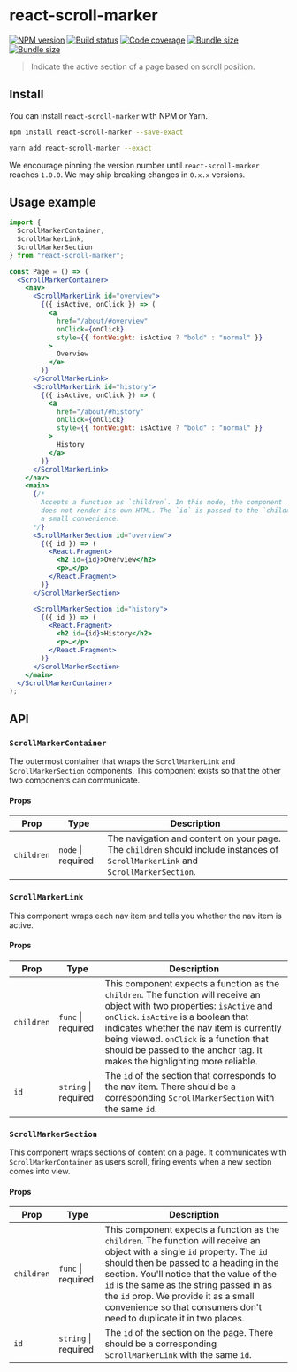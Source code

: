 # react-scroll-marker

[![NPM version](https://badgen.net/npm/v/react-scroll-marker)](https://www.npmjs.com/package/react-scroll-marker) [![Build status](https://badgen.net/travis/danoc/react-scroll-marker)](https://travis-ci.com/danoc/react-scroll-marker) [![Code coverage](https://badgen.net/codecov/c/github/danoc/react-scroll-marker)](https://codecov.io/gh/danoc/react-scroll-marker) [![Bundle size](https://badgen.net/bundlephobia/min/react-scroll-marker?label=size)](https://bundlephobia.com/result?p=react-scroll-marker) [![Bundle size](https://badgen.net/bundlephobia/minzip/react-scroll-marker?label=gzip%20size)](https://bundlephobia.com/result?p=react-scroll-marker)

> Indicate the active section of a page based on scroll position.

## Install

You can install `react-scroll-marker` with NPM or Yarn.

```bash
npm install react-scroll-marker --save-exact
```

```bash
yarn add react-scroll-marker --exact
```

We encourage pinning the version number until `react-scroll-marker` reaches `1.0.0`. We may ship breaking changes in `0.x.x` versions.

## Usage example

```jsx
import {
  ScrollMarkerContainer,
  ScrollMarkerLink,
  ScrollMarkerSection
} from "react-scroll-marker";

const Page = () => (
  <ScrollMarkerContainer>
    <nav>
      <ScrollMarkerLink id="overview">
        {({ isActive, onClick }) => (
          <a
            href="/about/#overview"
            onClick={onClick}
            style={{ fontWeight: isActive ? "bold" : "normal" }}
          >
            Overview
          </a>
        )}
      </ScrollMarkerLink>
      <ScrollMarkerLink id="history">
        {({ isActive, onClick }) => (
          <a
            href="/about/#history"
            onClick={onClick}
            style={{ fontWeight: isActive ? "bold" : "normal" }}
          >
            History
          </a>
        )}
      </ScrollMarkerLink>
    </nav>
    <main>
      {/*
        Accepts a function as `children`. In this mode, the component
        does not render its own HTML. The `id` is passed to the `children` as
        a small convenience.
      */}
      <ScrollMarkerSection id="overview">
        {({ id }) => (
          <React.Fragment>
            <h2 id={id}>Overview</h2>
            <p>…</p>
          </React.Fragment>
        )}
      </ScrollMarkerSection>

      <ScrollMarkerSection id="history">
        {({ id }) => (
          <React.Fragment>
            <h2 id={id}>History</h2>
            <p>…</p>
          </React.Fragment>
        )}
      </ScrollMarkerSection>
    </main>
  </ScrollMarkerContainer>
);
```

## API

### `ScrollMarkerContainer`

The outermost container that wraps the `ScrollMarkerLink` and `ScrollMarkerSection` components. This component exists so that the other two components can communicate.

#### Props

| Prop       | Type               | Description                                                                                                                       |
| ---------- | ------------------ | --------------------------------------------------------------------------------------------------------------------------------- |
| `children` | `node` \| required | The navigation and content on your page. The `children` should include instances of `ScrollMarkerLink` and `ScrollMarkerSection`. |

### `ScrollMarkerLink`

This component wraps each nav item and tells you whether the nav item is active.

#### Props

| Prop       | Type                 | Description                                                                                                                                                                                                                                                                                                                              |
| ---------- | -------------------- | ---------------------------------------------------------------------------------------------------------------------------------------------------------------------------------------------------------------------------------------------------------------------------------------------------------------------------------------- |
| `children` | `func` \| required   | This component expects a function as the `children`. The function will receive an object with two properties: `isActive` and `onClick`. `isActive` is a boolean that indicates whether the nav item is currently being viewed. `onClick` is a function that should be passed to the anchor tag. It makes the highlighting more reliable. |
| `id`       | `string` \| required | The `id` of the section that corresponds to the nav item. There should be a corresponding `ScrollMarkerSection` with the same `id`.                                                                                                                                                                                                      |

### `ScrollMarkerSection`

This component wraps sections of content on a page. It communicates with `ScrollMarkerContainer` as users scroll, firing events when a new section comes into view.

#### Props

| Prop       | Type                 | Description                                                                                                                                                                                                                                                                                                                                                                       |
| ---------- | -------------------- | --------------------------------------------------------------------------------------------------------------------------------------------------------------------------------------------------------------------------------------------------------------------------------------------------------------------------------------------------------------------------------- |
| `children` | `func` \| required   | This component expects a function as the `children`. The function will receive an object with a single `id` property. The `id` should then be passed to a heading in the section. You'll notice that the value of the `id` is the same as the string passed in as the `id` prop. We provide it as a small convenience so that consumers don't need to duplicate it in two places. |
| `id`       | `string` \| required | The `id` of the section on the page. There should be a corresponding `ScrollMarkerLink` with the same `id`.                                                                                                                                                                                                                                                                       |
